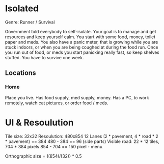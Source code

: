 # Isolated

Genre: Runner / Survival

Government told everybody to self-isolate. Your goal is to manage and get resources and keep yourself calm. 
You start with some food, money, toilet paper and meds.
You also have a panic meter, that is growing while you are stuck indoors, or when you are being coughed at during the food run. 
Once you run out of food, or meds you start panicking really fast, so keep shelves stuffed.
You have to survive one week. 

## Locations
### Home
Place you live.
Has food supply, med supply, money.
Has a PC, to work remotely, watch cat pictures, or order food / meds.


# UI & Resoulution
Tile size: 32x32
Resoulution: 480x854
12 Lanes (2 * pavement, 4 * road * 2 * pavement) == 384
480 - 384 == 96 (side parts)
Visible road: 22 * 12 tiles, 704 * 384 pixels
854 - 704 == 150 pixel - menu.

Orthographic size = ((854)/(32)) * 0.5